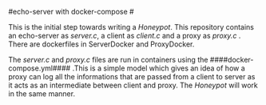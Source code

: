 #echo-server with docker-compose #

This is the initial step towards writing a _Honeypot_. This repository contains an echo-server as *server.c*, a client as 
*client.c* and a proxy as *proxy.c* . There are dockerfiles in ServerDocker and ProxyDocker. 

The *server.c* and *proxy.c* files are run in containers using the ####docker-compose.yml#### .This is a simple model
which gives an idea of how a proxy can log all the informations that are passed from a client to server as it acts as
an intermediate between client and proxy. The _Honeypot_ will work in the same manner.
